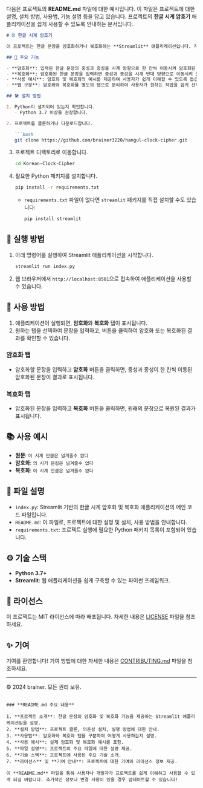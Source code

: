 다음은 프로젝트의 **README.md** 파일에 대한 예시입니다. 이 파일은 프로젝트에 대한 설명, 설치 방법, 사용법, 기능 설명 등을 담고 있습니다. 프로젝트의 **한글 시계 암호기** 애플리케이션을 쉽게 사용할 수 있도록 안내하는 문서입니다.

```markdown
# ⏰ 한글 시계 암호기

이 프로젝트는 한글 문장을 암호화하거나 복호화하는 **Streamlit** 애플리케이션입니다. 각 한글 음절의 **중성**과 **종성**을 시계 방향으로 한 칸씩 이동시켜 암호화하며, 시계 반대 방향으로 이동시켜 복호화하는 기능을 제공합니다.

## 🔧 주요 기능

- **암호화**: 입력된 한글 문장의 중성과 종성을 시계 방향으로 한 칸씩 이동시켜 암호화된 문장을 생성합니다.
- **복호화**: 암호화된 한글 문장을 입력하면 중성과 종성을 시계 반대 방향으로 이동시켜 원래 문장으로 복호화합니다.
- **사용 예시**: 암호화 및 복호화의 예시를 제공하여 사용자가 쉽게 이해할 수 있도록 돕습니다.
- **탭 구분**: 암호화와 복호화를 별도의 탭으로 분리하여 사용자가 원하는 작업을 쉽게 선택할 수 있습니다.

## 🛠️ 설치 방법

1. Python이 설치되어 있는지 확인합니다.
   - Python 3.7 이상을 권장합니다.

2. 프로젝트를 클론하거나 다운로드합니다.

   ```bash
   git clone https://github.com/brainer3220/hangul-clock-cipher.git
   ```

3. 프로젝트 디렉토리로 이동합니다.

   ```bash
   cd Korean-Clock-Cipher
   ```

4. 필요한 Python 패키지를 설치합니다.

   ```bash
   pip install -r requirements.txt
   ```

   - `requirements.txt` 파일이 없다면 `streamlit` 패키지를 직접 설치할 수도 있습니다:

     ```bash
     pip install streamlit
     ```

## 🚀 실행 방법

1. 아래 명령어를 실행하여 Streamlit 애플리케이션을 시작합니다.

   ```bash
   streamlit run index.py
   ```

2. 웹 브라우저에서 `http://localhost:8501`으로 접속하여 애플리케이션을 사용할 수 있습니다.

## 🧩 사용 방법

1. 애플리케이션이 실행되면, **암호화**와 **복호화** 탭이 표시됩니다.
2. 원하는 탭을 선택하여 문장을 입력하고, 버튼을 클릭하여 암호화 또는 복호화된 결과를 확인할 수 있습니다.

### 암호화 탭

- 암호화할 문장을 입력하고 **암호화** 버튼을 클릭하면, 중성과 종성이 한 칸씩 이동된 암호화된 문장이 결과로 표시됩니다.

### 복호화 탭

- 암호화된 문장을 입력하고 **복호화** 버튼을 클릭하면, 원래의 문장으로 복원된 결과가 표시됩니다.

## 📚 사용 예시

- **원문**: `이 시계 만큼은 넘겨줄수 없다`
- **암호화**: `의 시거 믄킴은 넘겨줄수 없다`
- **복호화**: `이 시계 만큼은 넘겨줄수 없다`

## 📄 파일 설명

- `index.py`: Streamlit 기반의 한글 시계 암호화 및 복호화 애플리케이션의 메인 코드 파일입니다.
- `README.md`: 이 파일로, 프로젝트에 대한 설명 및 설치, 사용 방법을 안내합니다.
- `requirements.txt`: 프로젝트 실행에 필요한 Python 패키지 목록이 포함되어 있습니다.

## ⚙️ 기술 스택

- **Python 3.7+**
- **Streamlit**: 웹 애플리케이션을 쉽게 구축할 수 있는 파이썬 프레임워크.

## 📝 라이선스

이 프로젝트는 MIT 라이선스에 따라 배포됩니다. 자세한 내용은 [LICENSE](LICENSE) 파일을 참조하세요.

## ✨ 기여

기여를 환영합니다! 기여 방법에 대한 자세한 내용은 [CONTRIBUTING.md](CONTRIBUTING.md) 파일을 참조하세요.

---

©️ 2024 brainer. 모든 권리 보유.
```

### **README.md 주요 내용**

1. **프로젝트 소개**: 한글 문장의 암호화 및 복호화 기능을 제공하는 Streamlit 애플리케이션임을 설명.
2. **설치 방법**: 프로젝트 클론, 의존성 설치, 실행 방법에 대한 안내.
3. **사용법**: 암호화와 복호화 탭을 구분하여 어떻게 사용하는지 설명.
4. **사용 예시**: 실제 암호화 및 복호화 예시를 포함.
5. **파일 설명**: 프로젝트의 주요 파일에 대한 설명 제공.
6. **기술 스택**: 프로젝트에 사용된 주요 기술 소개.
7. **라이선스** 및 **기여 안내**: 프로젝트에 대한 기여와 라이선스 정보 제공.

이 **README.md** 파일을 통해 사용자나 개발자가 프로젝트를 쉽게 이해하고 사용할 수 있게 되길 바랍니다. 추가적인 정보나 변경 사항이 있을 경우 업데이트할 수 있습니다!
